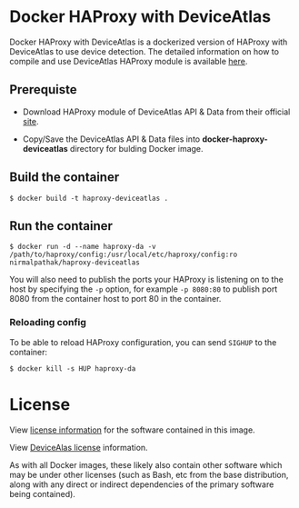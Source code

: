 # Docker HAProxy with DeviceAtlas

Docker HAProxy with DeviceAtlas is a dockerized version of HAProxy with DeviceAtlas to use device detection. The detailed information on how to compile and use DeviceAtlas HAProxy module is available [here](https://fossies.org/linux/haproxy/doc/DeviceAtlas-device-detection.txt).

## Prerequiste

- Download HAProxy module of DeviceAtlas API & Data from their official [site](https://deviceatlas.com/deviceatlas-haproxy-module).

- Copy/Save the DeviceAtlas API & Data files into **docker-haproxy-deviceatlas** directory for bulding Docker image.


## Build the container

```console
$ docker build -t haproxy-deviceatlas .
```

## Run the container

```console
$ docker run -d --name haproxy-da -v /path/to/haproxy/config:/usr/local/etc/haproxy/config:ro nirmalpathak/haproxy-deviceatlas
```

You will also need to publish the ports your HAProxy is listening on to the host by specifying the `-p` option, for example `-p 8080:80` to publish port 8080 from the container host to port 80 in the container.

### Reloading config

To be able to reload HAProxy configuration, you can send `SIGHUP` to the container:

```console
$ docker kill -s HUP haproxy-da
```

# License

View [license information](https://raw.githubusercontent.com/haproxy/haproxy/master/LICENSE) for the software contained in this image.

View [DeviceAlas license](https://deviceatlas.com/deviceatlas-haproxy-module) information.

As with all Docker images, these likely also contain other software which may be under other licenses (such as Bash, etc from the base distribution, along with any direct or indirect dependencies of the primary software being contained).
